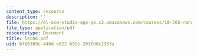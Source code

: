 ```yaml
---
content_type: resource
description: ''
file: https://ol-ocw-studio-app-qa.s3.amazonaws.com/courses/18-366-random-walks-and-diffusion-fall-2006/b7b6389c440de022b92e203fd0c2353a_lec06.pdf
file_type: application/pdf
resourcetype: Document
title: lec06.pdf
uid: b7b6389c-440d-e022-b92e-203fd0c2353a
---
```

